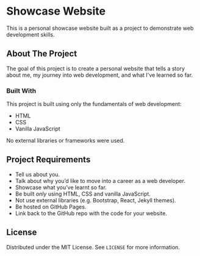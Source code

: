 # Showcase Website

This is a personal showcase website built as a project to demonstrate web development skills.

## About The Project

The goal of this project is to create a personal website that tells a story about me, my journey into web development, and what I've learned so far.

### Built With

This project is built using only the fundamentals of web development:
*   HTML
*   CSS
*   Vanilla JavaScript

No external libraries or frameworks were used.

## Project Requirements

*   Tell us about you.
*   Talk about why you’d like to move into a career as a web developer.
*   Showcase what you’ve learnt so far.
*   Be built _only_ using HTML, CSS and vanilla JavaScript.
*   Not use external libraries (e.g. Bootstrap, React, Jekyll themes).
*   Be hosted on GitHub Pages.
*   Link back to the GitHub repo with the code for your website.

## License

Distributed under the MIT License. See `LICENSE` for more information.